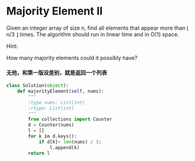 # Majority Element II

Given an integer array of size n, find all elements that appear more than ⌊ n/3 ⌋ times. The algorithm should run in linear time and in O(1) space.

Hint:

How many majority elements could it possibly have?

#### 无他，和第一版没差别，就是返回一个列表

```python
class Solution(object):
    def majorityElement(self, nums):
        """
        :type nums: List[int]
        :rtype: List[int]
        """
        from collections import Counter
        d = Counter(nums)
        l = []
        for k in d.keys():
            if d[k]> len(nums) / 3:
                l.append(k)
        return l
```

